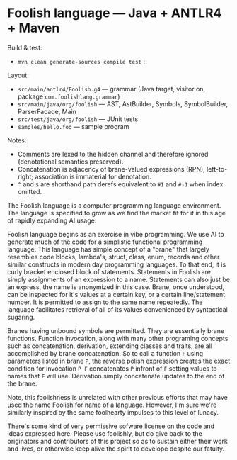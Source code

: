 # Foolish language — Java + ANTLR4 + Maven

Build & test:
  - `mvn clean generate-sources compile test`  : 

Layout:
  - `src/main/antlr4/Foolish.g4` — grammar (Java target, visitor on, package `com.foolishlang.grammar`)
  - `src/main/java/org/foolish` — AST, AstBuilder, Symbols, SymbolBuilder, ParserFacade, Main
  - `src/test/java/org/foolish` — JUnit tests
  - `samples/hello.foo` — sample program

Notes:
  - Comments are lexed to the hidden channel and therefore ignored (denotational semantics preserved).
  - Concatenation is adjacency of brane-valued expressions (RPN), left-to-right; association is immaterial for denotation.
  - `^` and `$` are shorthand path derefs equivalent to `#1` and `#-1` when index omitted.

The Foolish language is a computer programming language environment. The language is specified to grow as we find the market fit for it in this age of rapidly expanding AI usage.

Foolish language begins as an exercise in vibe programming. We use AI to generate much of the code for a simplistic functional programming language. This language has simple concept of a "brane" that largely resembles code blocks, lambda's, struct, class, enum, records and other similar constructs in modern day programming languages. To that end, it is curly bracket enclosed block of statements. Statements in Foolish are simply assignments of an expression to a name. Statements can also just be an express, the name is anonymized in this case. Brane, once understood, can be inspected for it's values at a certain key, or a certain line/statement number. It is permitted to assign to the same name repeatedly. The language facilitates retrieval of all of its values convenienced by syntactical sugaring.

Branes having unbound symbols are permitted. They are essentially brane functions. Function invocation, along with many other programing concepts such as concatenation, derivation, extending classes and traits, are all accomplished by brane concatenation. So to call a function `F` using parameters listed in brane `P`, the reverse polish expression creates the exact condition for invocation `P F` concatenates `P` infront of `F` setting values to names that `F` will use. Derivation simply concatenate updates to the end of the brane.

Note, this foolishness is unrelated with other previous efforts that may have used the name Foolish for name of a language. However, I'm sure we're similarly inspired by the same foolhearty impulses to this level of lunacy.

There's some kind of very permissive sofware license on the code and ideas expressed here. Please use foolishly, but do give back to the originators and contributors of this project so as to sustain either their work and lives, or otherwise keep alive the spirit to develope despite our fatuity.
